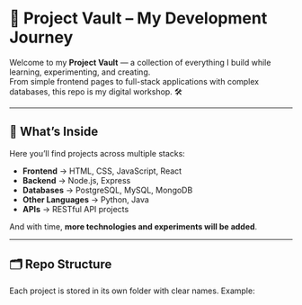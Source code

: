# 🚀 Project Vault – My Development Journey  

Welcome to my **Project Vault** — a collection of everything I build while learning, experimenting, and creating.  
From simple frontend pages to full-stack applications with complex databases, this repo is my digital workshop. 🛠️  

---

## 🌟 What’s Inside  

Here you’ll find projects across multiple stacks:  

- **Frontend** → HTML, CSS, JavaScript, React  
- **Backend** → Node.js, Express  
- **Databases** → PostgreSQL, MySQL, MongoDB  
- **Other Languages** → Python, Java  
- **APIs** → RESTful API projects  

And with time, **more technologies and experiments will be added**.  

---

## 🗂 Repo Structure  

Each project is stored in its own folder with clear names. Example:  

